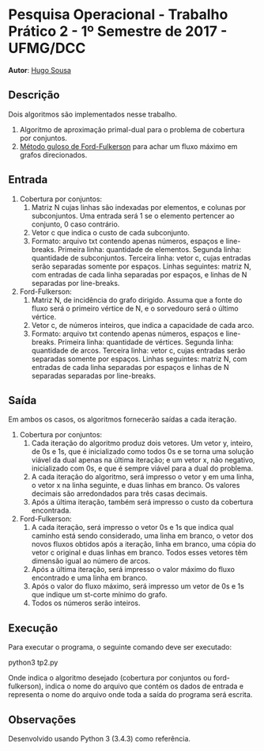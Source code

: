# Pesquisa Operacional - Trabalho Prático 2 - 1º Semestre de 2017 - UFMG/DCC

**Autor**: [Hugo Sousa](https://github.com/ha2398)

## Descrição

Dois algoritmos são implementados nesse trabalho.

1. Algoritmo de aproximação primal-dual para o problema de cobertura por conjuntos.
1. [Método guloso de Ford-Fulkerson](https://pt.wikipedia.org/wiki/Algoritmo_de_Ford-Fulkerson) para achar um fluxo máximo em grafos direcionados.

## Entrada

1. Cobertura por conjuntos:
	1. Matriz N cujas linhas são indexadas por elementos, e colunas por subconjuntos. Uma entrada será 1 se o elemento pertencer ao conjunto, 0 caso contrário.
	1. Vetor c que indica o custo de cada subconjunto.
	1. Formato: arquivo txt contendo apenas números, espaços e line-breaks. Primeira linha: quantidade de elementos. Segunda linha: quantidade de subconjuntos. Terceira linha: vetor c, cujas entradas serão separadas somente por espaços. Linhas seguintes: matriz N, com entradas de cada linha separadas por espaços, e linhas de N separadas por line-breaks.
1. Ford-Fulkerson:
	1. Matriz N, de incidência do grafo dirigido. Assuma que a fonte do fluxo será o primeiro vértice de N, e o sorvedouro será o último vértice.
	1. Vetor c, de números inteiros, que indica a capacidade de cada arco.
	1. Formato: arquivo txt contendo apenas números, espaços e line-breaks. Primeira linha: quantidade de vértices. Segunda linha: quantidade de arcos. Terceira linha: vetor c, cujas entradas serão separadas somente por espaços. Linhas seguintes: matriz N, com entradas de cada linha separadas por espaços e linhas de N separadas separadas por line-breaks.

## Saída

Em ambos os casos, os algoritmos fornecerão saídas a cada iteração.

1. Cobertura por conjuntos:
	1. Cada iteração do algoritmo produz dois vetores. Um vetor y, inteiro, de 0s e 1s, que é inicializado como todos 0s e se torna uma solução viável da dual apenas na última iteração; e um vetor x, não negativo, inicializado com 0s, e que é sempre viável para a dual do problema.
	1. A cada iteração do algoritmo, será impresso o vetor y em uma linha, o vetor x na linha seguinte, e duas linhas em branco. Os valores decimais são arredondados para três casas decimais.
	1. Após a última iteração, também será impresso o custo da cobertura encontrada.
1. Ford-Fulkerson:
	1. A cada iteração, será impresso o vetor 0s e 1s que indica qual caminho está sendo considerado, uma linha em branco, o vetor dos novos fluxos obtidos após a iteração, linha em branco, uma cópia do vetor c original e duas linhas em branco. Todos esses vetores têm dimensão igual ao número de arcos.
	1. Após a última iteração, será impresso o valor máximo do fluxo encontrado e uma linha em branco.
	1. Após o valor do fluxo máximo, será impresso um vetor de 0s e 1s que indique um st-corte mínimo do grafo.
	1. Todos os números serão inteiros.

## Execução

Para executar o programa, o seguinte comando deve ser executado:

python3 tp2.py <algoritmo> <entrada> <saida>

Onde <algoritmo> indica o algoritmo desejado (cobertura por conjuntos ou ford-fulkerson), <entrada> indica o nome do arquivo que contém os dados de entrada e <saida> representa o nome do arquivo onde toda a saída do programa será escrita.

## Observações

Desenvolvido usando Python 3 (3.4.3) como referência.
